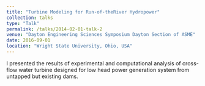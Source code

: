 ```yaml
---
title: "Turbine Modeling for Run-of-theRiver Hydropower"
collection: talks
type: "Talk"
permalink: /talks/2014-02-01-talk-2
venue: "Dayton Engineering Sciences Symposium Dayton Section of ASME"
date: 2016-09-01
location: "Wright State University, Ohio, USA"
---
```


I presented the results of experimental and computational analysis of cross-flow water turbine designed for low head power generation system from untapped but existing dams.


